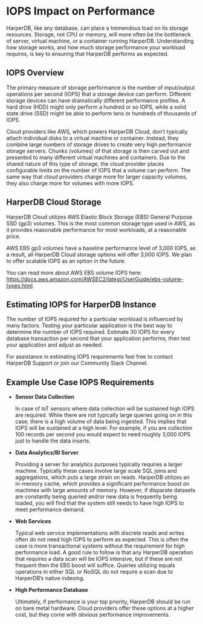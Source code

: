 # IOPS Impact on Performance

HarperDB, like any database, can place a tremendous load on its storage resources. Storage, not CPU or memory, will more often be the bottleneck of server, virtual machine, or a container running HarperDB. Understanding how storage works, and how much storage performance your workload requires, is key to ensuring that HarperDB performs as expected.

## IOPS Overview
The primary measure of storage performance is the number of input/output operations per second (IOPS) that a storage device can perform. Different storage devices can have dramatically different performance profiles. A hard drive (HDD) might only perform a hundred or so IOPS, while a solid state drive (SSD) might be able to perform tens or hundreds of thousands of IOPS.



Cloud providers like AWS, which powers HarperDB Cloud, don’t typically attach individual disks to a virtual machine or container. Instead, they combine large numbers of storage drives to create very high performance storage servers. Chunks (volumes) of that storage is then carved out and presented to many different virtual machines and containers. Due to the shared nature of this type of storage, the cloud provider places configurable limits on the number of IOPS that a volume can perform. The same way that cloud providers charge more for larger capacity volumes, they also charge more for volumes with more IOPS.

## HarperDB Cloud Storage

HarperDB Cloud utilizes AWS Elastic Block Storage (EBS) General Purpose SSD (gp3) volumes. This is the most common storage type used in AWS, as it provides reasonable performance for most workloads, at a reasonable price.



AWS EBS gp3 volumes have a baseline performance level of 3,000 IOPS, as a result, all HarperDB Cloud storage options will offer 3,000 IOPS. We plan to offer scalable IOPS as an option in the future.



You can read more about AWS EBS volume IOPS here: https://docs.aws.amazon.com/AWSEC2/latest/UserGuide/ebs-volume-types.html.

## Estimating IOPS for HarperDB Instance

The number of IOPS required for a particular workload is influenced by many factors. Testing your particular application is the best way to determine the number of IOPS required. Estimate 30 IOPS for every database transaction per second that your application performs, then test your application and adjust as needed.



For assistance in estimating IOPS requirements feel free to contact HarperDB Support or join our Community Slack Channel.

## Example Use Case IOPS Requirements

* **Sensor Data Collection**

    In case of IoT sensors where data collection will be sustained high IOPS are required. While there are not typically large queries going on in this case, there is a high volume of data being ingested. This implies that IOPS will be sustained at a high level. For example, if you are collection 100 records per second you would expect to need roughly 3,000 IOPS just to handle the data inserts.
* **Data Analytics/BI Server**

    Providing a server for analytics purposes typically requires a larger machine. Typically these cases involve large scale SQL joins and aggregations, which puts a large strain on reads. HarperDB utilizes an in-memory cache, which provides a significant performance boost on machines with large amounts of memory. However, if disparate datasets are constantly being queried and/or new data is frequently being loaded, you will find that the system still needs to have high IOPS to meet performance demand.
* **Web Services**

    Typical web service implementations with discrete reads and writes often do not need high IOPS to perform as expected. This is often the case is more transactional systems without the requirement for high performance load. A good rule to follow is that any HarperDB operation that requires a data scan will be IOPS intensive, but if these are not frequent then the EBS boost will suffice. Queries utilizing equals operations in either SQL or NoSQL do not require a scan due to HarperDB’s native indexing.
* **High Performance Database**

    Ultimately, if performance is your top priority, HarperDB should be run on bare metal hardware. Cloud providers offer these options at a higher cost, but they come with obvious performance improvements.